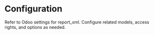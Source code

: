 # Configuration

Refer to Odoo settings for report_xml. Configure related models, access rights, and options as needed.
